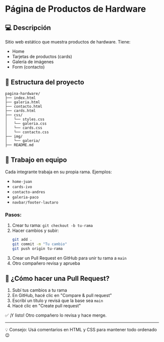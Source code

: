 # Página de Productos de Hardware

## 💻 Descripción
Sitio web estático que muestra productos de hardware. Tiene:
- Home 
- Tarjetas de productos (cards)
- Galería de imágenes
- Form (contacto) 

## 📁 Estructura del proyecto
```
pagina-hardware/
├── index.html
├── galeria.html
├── contacto.html
├── cards.html
├── css/
│   └── styles.css
│   └── galeria.css
│   └── cards.css
│   └── contacto.css
├── img/
│   └── galeria/
├── README.md
```

## 👥 Trabajo en equipo
Cada integrante trabaja en su propia rama. Ejemplos:
- `home-juan`
- `cards-ivo`
- `contacto-andres`
- `galeria-paco`
- `navbar/footer-lautaro`

### Pasos:
1. Crear tu rama: `git checkout -b tu-rama`
2. Hacer cambios y subir:  
   ```bash
   git add .
   git commit -m "Tu cambio"
   git push origin tu-rama
   ```
3. Crear un Pull Request en GitHub para unir tu rama a `main`
4. Otro compañero revisa y aprueba

## 🔁 ¿Cómo hacer una Pull Request?
1. Subí tus cambios a tu rama
2. En GitHub, hacé clic en "Compare & pull request"
3. Escribí un título y revisá que la base sea `main`
4. Hacé clic en "Create pull request"

✅ ¡Y listo! Otro compañero lo revisa y hace merge.

---

💡 Consejo: Usá comentarios en HTML y CSS para mantener todo ordenado 😉
